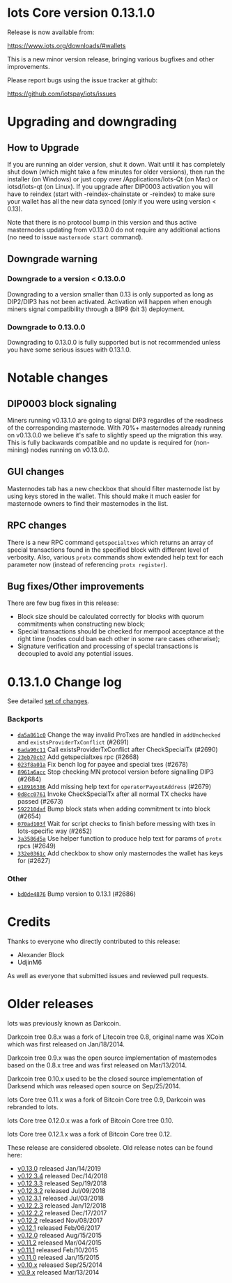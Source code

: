 Iots Core version 0.13.1.0
==========================

Release is now available from:

  <https://www.iots.org/downloads/#wallets>

This is a new minor version release, bringing various bugfixes and other improvements.

Please report bugs using the issue tracker at github:

  <https://github.com/iotspay/iots/issues>


Upgrading and downgrading
=========================

How to Upgrade
--------------

If you are running an older version, shut it down. Wait until it has completely
shut down (which might take a few minutes for older versions), then run the
installer (on Windows) or just copy over /Applications/Iots-Qt (on Mac) or
iotsd/iots-qt (on Linux). If you upgrade after DIP0003 activation you will
have to reindex (start with -reindex-chainstate or -reindex) to make sure
your wallet has all the new data synced (only if you were using version < 0.13).

Note that there is no protocol bump in this version and thus active masternodes
updating from v0.13.0.0 do not require any additional actions (no need to issue
`masternode start` command).

Downgrade warning
-----------------

### Downgrade to a version < 0.13.0.0

Downgrading to a version smaller than 0.13 is only supported as long as DIP2/DIP3
has not been activated. Activation will happen when enough miners signal compatibility
through a BIP9 (bit 3) deployment.

### Downgrade to 0.13.0.0

Downgrading to 0.13.0.0 is fully supported but is not recommended unless you have some serious issues with 0.13.1.0.

Notable changes
===============

DIP0003 block signaling
-----------------------
Miners running v0.13.1.0 are going to signal DIP3 regardles of the readiness of the corresponding masternode.
With 70%+ masternodes already running on v0.13.0.0 we believe it's safe to slightly speed up the migration
this way. This is fully backwards compatible and no update is required for (non-mining) nodes running on v0.13.0.0.

GUI changes
-----------
Masternodes tab has a new checkbox that should filter masternode list by using keys stored in the wallet.
This should make it much easier for masternode owners to find their masternodes in the list.

RPC changes
-----------
There is a new RPC command `getspecialtxes` which returns an array of special transactions found in the specified
block with different level of verbosity. Also, various `protx` commands show extended help text for each parameter
now (instead of referencing `protx register`).

Bug fixes/Other improvements
----------------------------
There are few bug fixes in this release:
- Block size should be calculated correctly for blocks with quorum commitments when constructing new block;
- Special transactions should be checked for mempool acceptance at the right time (nodes could ban each other
in some rare cases otherwise);
- Signature verification and processing of special transactions is decoupled to avoid any potential issues.

 0.13.1.0 Change log
===================

See detailed [set of changes](https://github.com/iotspay/iots/compare/v0.13.0.0...iotspay:v0.13.1.0).

### Backports

- [`da5a861c0`](https://github.com/iotspay/iots/commit/da5a861c0) Change the way invalid ProTxes are handled in `addUnchecked` and `existsProviderTxConflict` (#2691)
- [`6ada90c11`](https://github.com/iotspay/iots/commit/6ada90c11) Call existsProviderTxConflict after CheckSpecialTx (#2690)
- [`23eb70cb7`](https://github.com/iotspay/iots/commit/23eb70cb7) Add getspecialtxes rpc (#2668)
- [`023f8a01a`](https://github.com/iotspay/iots/commit/023f8a01a) Fix bench log for payee and special txes (#2678)
- [`8961a6acc`](https://github.com/iotspay/iots/commit/8961a6acc) Stop checking MN protocol version before signalling DIP3 (#2684)
- [`e18916386`](https://github.com/iotspay/iots/commit/e18916386) Add missing help text for `operatorPayoutAddress` (#2679)
- [`0d8cc0761`](https://github.com/iotspay/iots/commit/0d8cc0761) Invoke CheckSpecialTx after all normal TX checks have passed (#2673)
- [`592210daf`](https://github.com/iotspay/iots/commit/592210daf) Bump block stats when adding commitment tx into block (#2654)
- [`070ad103f`](https://github.com/iotspay/iots/commit/070ad103f) Wait for script checks to finish before messing with txes in Iots-specific way (#2652)
- [`3a3586d5a`](https://github.com/iotspay/iots/commit/3a3586d5a) Use helper function to produce help text for params of `protx` rpcs (#2649)
- [`332e0361c`](https://github.com/iotspay/iots/commit/332e0361c) Add checkbox to show only masternodes the wallet has keys for (#2627)

### Other

- [`bd0de4876`](https://github.com/iotspay/iots/commit/bd0de4876) Bump version to 0.13.1 (#2686)

Credits
=======

Thanks to everyone who directly contributed to this release:

- Alexander Block
- UdjinM6

As well as everyone that submitted issues and reviewed pull requests.

Older releases
==============

Iots was previously known as Darkcoin.

Darkcoin tree 0.8.x was a fork of Litecoin tree 0.8, original name was XCoin
which was first released on Jan/18/2014.

Darkcoin tree 0.9.x was the open source implementation of masternodes based on
the 0.8.x tree and was first released on Mar/13/2014.

Darkcoin tree 0.10.x used to be the closed source implementation of Darksend
which was released open source on Sep/25/2014.

Iots Core tree 0.11.x was a fork of Bitcoin Core tree 0.9,
Darkcoin was rebranded to Iots.

Iots Core tree 0.12.0.x was a fork of Bitcoin Core tree 0.10.

Iots Core tree 0.12.1.x was a fork of Bitcoin Core tree 0.12.

These release are considered obsolete. Old release notes can be found here:

- [v0.13.0](https://github.com/iotspay/iots/blob/master/doc/release-notes/iots/release-notes-0.13.0.md) released Jan/14/2019
- [v0.12.3.4](https://github.com/iotspay/iots/blob/master/doc/release-notes/iots/release-notes-0.12.3.4.md) released Dec/14/2018
- [v0.12.3.3](https://github.com/iotspay/iots/blob/master/doc/release-notes/iots/release-notes-0.12.3.3.md) released Sep/19/2018
- [v0.12.3.2](https://github.com/iotspay/iots/blob/master/doc/release-notes/iots/release-notes-0.12.3.2.md) released Jul/09/2018
- [v0.12.3.1](https://github.com/iotspay/iots/blob/master/doc/release-notes/iots/release-notes-0.12.3.1.md) released Jul/03/2018
- [v0.12.2.3](https://github.com/iotspay/iots/blob/master/doc/release-notes/iots/release-notes-0.12.2.3.md) released Jan/12/2018
- [v0.12.2.2](https://github.com/iotspay/iots/blob/master/doc/release-notes/iots/release-notes-0.12.2.2.md) released Dec/17/2017
- [v0.12.2](https://github.com/iotspay/iots/blob/master/doc/release-notes/iots/release-notes-0.12.2.md) released Nov/08/2017
- [v0.12.1](https://github.com/iotspay/iots/blob/master/doc/release-notes/iots/release-notes-0.12.1.md) released Feb/06/2017
- [v0.12.0](https://github.com/iotspay/iots/blob/master/doc/release-notes/iots/release-notes-0.12.0.md) released Aug/15/2015
- [v0.11.2](https://github.com/iotspay/iots/blob/master/doc/release-notes/iots/release-notes-0.11.2.md) released Mar/04/2015
- [v0.11.1](https://github.com/iotspay/iots/blob/master/doc/release-notes/iots/release-notes-0.11.1.md) released Feb/10/2015
- [v0.11.0](https://github.com/iotspay/iots/blob/master/doc/release-notes/iots/release-notes-0.11.0.md) released Jan/15/2015
- [v0.10.x](https://github.com/iotspay/iots/blob/master/doc/release-notes/iots/release-notes-0.10.0.md) released Sep/25/2014
- [v0.9.x](https://github.com/iotspay/iots/blob/master/doc/release-notes/iots/release-notes-0.9.0.md) released Mar/13/2014

